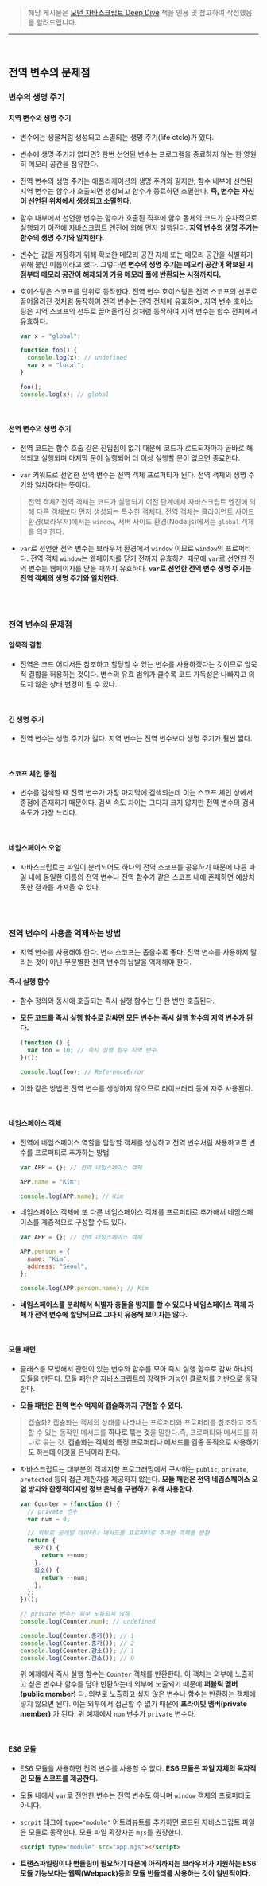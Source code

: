 > 해당 게시물은 [모던 자바스크립트 Deep Dive](https://wikibook.co.kr/mjs/) 책을 인용 및 참고하여 작성했음을 알려드립니다.

---

<br>

## 전역 변수의 문제점

### 변수의 생명 주기

#### 지역 변수의 생명 주기

- 변수에는 생물처럼 생성되고 소멸되는 생명 주기(life ctcle)가 있다.

- 변수에 생명 주기가 없다면? 한번 선언된 변수는 프로그램을 종료하지 않는 한 영원히 메모리 공간을 점유한다.

- 전역 변수의 생명 주기는 애플리케이션의 생명 주기와 같지만, 함수 내부에 선언된 지역 변수는 함수가 호출되면 생성되고 함수가 종료하면 소멸한다. **즉, 변수는 자신이 선언된 위치에서 생성되고 소멸한다.**

- 함수 내부에서 선언한 변수는 함수가 호출된 직후에 함수 몸체의 코드가 순차적으로 실행되기 이전에 자바스크립트 엔진에 의해 먼저 실행된다. **지역 변수의 생명 주기는 함수의 생명 주기와 일치한다.**

- 변수는 값을 저장하기 위해 확보한 메모리 공간 자체 또는 메모리 공간을 식별하기 위해 붙인 이름이라고 했다. 그렇다면 **변수의 생명 주기는 메모리 공간이 확보된 시점부터 메모리 공간이 해제되어 가용 메모리 풀에 반환되는 시점까지다.**

- 호이스팅은 스코프를 단위로 동작한다. 전역 변수 호이스팅은 전역 스코프의 선두로 끌어올려진 것처럼 동작하여 전역 변수는 전역 전체에 유효하며, 지역 변수 호이스팅은 지역 스코프의 선두로 끌어올려진 것처럼 동작하여 지역 변수는 함수 전체에서 유효하다.

  ```js
  var x = "global";

  function foo() {
    console.log(x); // undefined
    var x = "local";
  }

  foo();
  console.log(x); // global
  ```

<br>

#### 전역 변수의 생명 주기

- 전역 코드는 함수 호출 같은 진입점이 없기 때문에 코드가 로드되자마자 곧바로 해석되고 실행되며 마지막 문이 실행되어 더 이상 실행할 문이 없으면 종료한다.

- `var` 키워드로 선언한 전역 변수는 전역 객체 프로퍼티가 된다. 전역 객체의 생명 주기와 일치하다는 뜻이다.

> 전역 객체?
> 전역 객체는 코드가 실행되기 이전 단계에서 자바스크립트 엔진에 의해 다른 객체보다 먼저 생성되는 특수한 객체다. 전역 객체는 클라이언트 사이드 환경(브라우저)에서는 `window`, 서버 사이드 환경(Node.js)에서는 `global` 객체를 의미한다.

- `var`로 선언한 전역 변수는 브라우저 환경에서 `window` 이므로 `window`의 프로퍼티다. 전역 객체 `window`는 웹페이지를 닫기 전까지 유효하기 때문에 `var`로 선언한 전역 변수는 웹페이지를 닫을 때까지 유효하다. **`var`로 선언한 전역 변수 생명 주기는 전역 객체의 생명 주기와 일치한다.**

<br><br>

### 전역 변수의 문제점

#### 암묵적 결합

- 전역은 코드 어디서든 참조하고 할당할 수 있는 변수를 사용하겠다는 것이므로 암묵적 결합을 허용하는 것이다. 변수의 유효 범위가 클수록 코드 가독성은 나빠지고 의도치 않은 상태 변경이 될 수 있다.

<br>

#### 긴 생명 주기

- 전역 변수는 생명 주기가 길다. 지역 변수는 전역 변수보다 생명 주기가 훨씬 짧다.

<br>

#### 스코프 체인 종점

- 변수를 검색할 때 전역 변수가 가장 마지막에 검색되는데 이는 스코프 체인 상에서 종점에 존재하기 때문이다. 검색 속도 차이는 그다지 크지 않지만 전역 변수의 검색 속도가 가장 느리다.

<br>

#### 네임스페이스 오염

- 자바스크립트는 파일이 분리되어도 하나의 전역 스코프를 공유하기 때문에 다른 파일 내에 동일한 이름의 전역 변수나 전역 함수가 같은 스코프 내에 존재하면 예상치 못한 결과를 가져올 수 있다.

<br><br>

### 전역 변수의 사용을 억제하는 방법

- 지역 변수를 사용해야 한다. 변수 스코프는 좁을수록 좋다. 전역 변수를 사용하지 말라는 것이 아닌 무분별한 전역 변수의 남발을 억제해야 한다.

#### 즉시 실행 함수

- 함수 정의와 동시에 호출되는 즉시 실행 함수는 단 한 번만 호출된다.

- **모든 코드를 즉시 실행 함수로 감싸면 모든 변수는 즉시 실행 함수의 지역 변수가 된다.**

  ```js
  (function () {
    var foo = 10; // 즉시 실행 함수 지역 변수
  })();

  console.log(foo); // ReferenceError
  ```

- 이와 같은 방법은 전역 변수를 생성하지 않으므로 라이브러리 등에 자주 사용된다.

<br>

#### 네임스페이스 객체

- 전역에 네임스페이스 역할을 담당할 객체를 생성하고 전역 변수처럼 사용하고픈 변수를 프로퍼티로 추가하는 방법

  ```js
  var APP = {}; // 전역 네임스페이스 객체

  APP.name = "Kim";

  console.log(APP.name); // Kim
  ```

- 네임스페이스 객체에 또 다른 네임스페이스 객체를 프로퍼티로 추가해서 네임스페이스를 계층적으로 구성할 수도 있다.

  ```js
  var APP = {}; // 전역 네임스페이스 객체

  APP.person = {
    name: "Kim",
    address: "Seoul",
  };

  console.log(APP.person.name); // Kim
  ```

- **네임스페이스를 분리해서 식별자 충돌을 방지를 할 수 있으나 네임스페이스 객체 자체가 전역 변수에 할당되므로 그다지 유용해 보이지는 않다.**

<br>

#### 모듈 패턴

- 클래스를 모방해서 관련이 있는 변수와 함수를 모아 즉시 실행 함수로 감싸 하나의 모듈을 만든다. 모듈 패턴은 자바스크립트의 강력한 기능인 클로저를 기반으로 동작한다.

- **모듈 패턴은 전역 변수 억제와 캡슐화까지 구현할 수 있다.**

> 캡슐화?
> 캡슐화는 객체의 상태를 나타내는 프로퍼티와 프로퍼티를 참조하고 조작할 수 있는 동작인 메서드를 **하나로 묶는 것**을 말한다.즉, 프로퍼티와 메서드를 하나로 묶는 것. **캡슐화는 객체의 특정 프로퍼티나 메서드를 감출 목적으로 사용하기도 하는데 이것을 은닉이라 한다.**

- 자바스크립트는 대부분의 객체지향 프로그래밍에서 구사하는 `public`, `private`, `protected` 등의 접근 제한자를 제공하지 않는다. **모듈 패턴은 전역 네임스페이스 오염 방지와 한정적이지만 정보 은닉을 구현하기 위해 사용한다.**

  ```js
  var Counter = (function () {
    // private 변수
    var num = 0;

    // 외부로 공개할 데이터나 메서드를 프로퍼티로 추가한 객체를 반환
    return {
      증가() {
        return ++num;
      },
      감소() {
        return --num;
      },
    };
  })();

  // private 변수는 외부 노출되지 않음
  console.log(Counter.num); // undefined

  console.log(Counter.증가()); // 1
  console.log(Counter.증가()); // 2
  console.log(Counter.감소()); // 1
  console.log(Counter.감소()); // 0
  ```

  위 예제에서 즉시 실행 함수는 `Counter` 객체를 반환한다. 이 객체는 외부에 노출하고 싶은 변수나 함수를 담아 반환하는데 외부에 노출되기 때문에 **퍼블릭 멤버(public member)** 다. 외부로 노출하고 싶지 않은 변수나 함수는 반환하는 객체에 넣지 않으면 된다. 이는 외부에서 접근할 수 없기 때문에 **프라이빗 멤버(private member)** 가 된다. 위 예제에서 `num` 변수가 `private` 변수다.

<br>

#### ES6 모듈

- ES6 모듈을 사용하면 전역 변수를 사용할 수 없다. **ES6 모듈은 파일 자체의 독자적인 모듈 스코프를 제공한다.**

- 모듈 내에서 `var`로 전언한 변수는 전역 변수도 아니며 `window` 객체의 프로퍼티도 아니다.

- `scrpit` 태그에 `type="module"` 어트리뷰트를 추가하면 로드된 자바스크립트 파일은 모듈로 동작한다. 모듈 파일 확장자는 `mjs`를 권장한다.

  ```html
  <script type="module" src="app.mjs"></script>
  ```

- **트랜스파일링이나 번들링이 필요하기 때문에 아직까지는 브라우저가 지원하는 ES6 모듈 기능보다는 웹팩(Webpack)등의 모듈 번들러를 사용하는 것이 일반적이다.**
